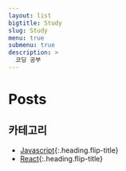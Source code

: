 ```yaml
---
layout: list
bigtitle: Study
slug: Study
menu: true
submenu: true
description: >
  코딩 공부
---
```


# Posts

## 카테고리

* [Javascript]{:.heading.flip-title} 
* [React]{:.heading.flip-title} 

[Javascript]: /java/
[React]: /react/
 